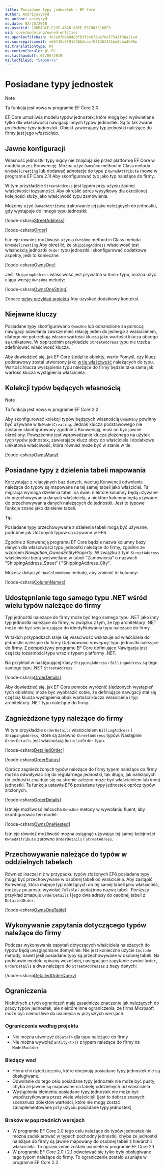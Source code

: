 ```yaml
---
title: Posiadane typy jednostek — EF Core
author: AndriySvyryd
ms.author: ansvyryd
ms.date: 02/26/2018
ms.assetid: 2B0BADCE-E23E-4B28-B8EE-537883E16DF3
uid: core/modeling/owned-entities
ms.openlocfilehash: fe7e07b8bd483fb3f9b672ee78ef7541f06a21a4
ms.sourcegitcommit: e66745c9f91258b2cacf5ff263141be3cba4b09e
ms.translationtype: MT
ms.contentlocale: pl-PL
ms.lasthandoff: 01/06/2019
ms.locfileid: "54058776"
---
```

# <a name="owned-entity-types"></a>Posiadane typy jednostek

>[!NOTE]
> Ta funkcja jest nowa w programie EF Core 2.0.

EF Core umożliwia modelu typów jednostek, które mogą być wyświetlane tylko dla właściwości nawigacji innych typów jednostek. Są to tak zwane _posiadane typy jednostek_. Obiekt zawierający typ jednostki należące do firmy jest jego _właściciela_.

## <a name="explicit-configuration"></a>Jawne konfiguracji

Własność jednostki typy nigdy nie znajdują się przez platformę EF Core w modelu przez Konwencję. Można użyć `OwnsOne` method in Class metoda `OnModelCreating` lub dodawać adnotacje do typu z `OwnedAttribute` (nowe w programie EF Core 2.1) Aby skonfigurować typ jako typ należące do firmy.

W tym przykładzie `StreetAddress` jest typem przy użyciu żadnej właściwości tożsamości. Aby określić adres wysyłkowy dla określonej kolejności służy jako właściwość typu zamówienia.

Możemy użyć `OwnedAttribute` traktowanie jej jako należących do jednostki, gdy występuje do innego typu jednostki:

[!code-csharp[StreetAddress](../../../samples/core/Modeling/OwnedEntities/StreetAddress.cs?name=StreetAddress)]

[!code-csharp[Order](../../../samples/core/Modeling/OwnedEntities/Order.cs?name=Order)]

Istnieje również możliwość użycia `OwnsOne` method in Class metoda `OnModelCreating` Aby określić, że `ShippingAddress` właściwość jest własnością jednostki `Order` typu jednostki i skonfigurować dodatkowe aspekty, jeśli to konieczne.

[!code-csharp[OwnsOne](../../../samples/core/Modeling/OwnedEntities/OwnedEntityContext.cs?name=OwnsOne)]

Jeśli `ShippingAddress` właściwość jest prywatna w `Order` typu, można użyć ciągu wersję `OwnsOne` metody:

[!code-csharp[OwnsOneString](../../../samples/core/Modeling/OwnedEntities/OwnedEntityContext.cs?name=OwnsOneString)]

Zobacz [pełny przykład projektu](https://github.com/aspnet/EntityFramework.Docs/tree/master/samples/core/Modeling/OwnedEntities) Aby uzyskać dodatkowy kontekst. 

## <a name="implicit-keys"></a>Niejawne kluczy

Posiadane typy skonfigurowano `OwnsOne` lub odnalezione za pomocą nawigacji odwołania zawsze mieć relację jeden do jednego z właścicielem, dlatego nie potrzebują własne wartości klucza jako wartości klucza obcego są unikatowe. W poprzednim przykładzie `StreetAddress` typu nie trzeba zdefiniować właściwość klucza.  

Aby dowiedzieć się, jak EF Core śledzi te obiekty, warto Pomyśl, czy klucz podstawowy został utworzony jako [w tle właściwość](xref:core/modeling/shadow-properties) należących do typu. Wartość klucza wystąpienia typu należące do firmy będzie taka sama jak wartość klucza wystąpienia właściciela.

## <a name="collections-of-owned-types"></a>Kolekcji typów będących własnością

>[!NOTE]
> Ta funkcja jest nowa w programie EF Core 2.2.

Aby skonfigurować kolekcji typów będących własnością `OwnsMany` powinny być używane w `OnModelCreating`. Jednak klucza podstawowego nie zostanie skonfigurowany zgodnie z Konwencją, musi on być jawnie określony. Powszechne jest wprowadzanie klucza złożonego na użytek tych typów jednostek, zawierające klucz obcy do właściciela i dodatkowe unikatowa właściwość, która również może być w stanie w tle:

[!code-csharp[OwnsMany](../../../samples/core/Modeling/OwnedEntities/OwnedEntityContext.cs?name=OwnsMany)]

## <a name="mapping-owned-types-with-table-splitting"></a>Posiadane typy z dzielenia tabeli mapowania

Korzystając z relacyjnych baz danych, według Konwencji odwołania należące do typów są mapowane na tej samej tabeli jako właściciel. Ta migracja wymaga dzielenia tabeli na dwie: niektóre kolumny będą używane do przechowywania danych właściciela, a niektóre kolumny będą używane do przechowywania danych należących do jednostki. Jest to typowe funkcje znane jako dzielenie tabeli.

> [!TIP]
> Posiadane typy przechowywane z dzielenia tabeli mogą być używane, podobnie jak złożonych typów są używane w EF6.

Zgodnie z Konwencją programu EF Core będzie nazwa kolumny bazy danych dla właściwości typu jednostki należące do firmy, zgodnie ze wzorcem _Navigation_OwnedEntityProperty_. W związku z tym `StreetAddress` właściwości będą wyświetlane w tabeli "Zamówienia" o nazwach "ShippingAddress_Street" i "ShippingAddress_City".

Możesz dołączyć `HasColumnName` metodę, aby zmienić te kolumny:

[!code-csharp[ColumnNames](../../../samples/core/Modeling/OwnedEntities/OwnedEntityContext.cs?name=ColumnNames)]

## <a name="sharing-the-same-net-type-among-multiple-owned-types"></a>Udostępnianie tego samego typu .NET wśród wielu typów należące do firmy

Typ jednostki należące do firmy może być tego samego typu .NET jako inny typ jednostki należące do firmy, w związku z tym, że typ architektury .NET może nie być wystarczająca do identyfikowania typu należące do firmy.

W takich przypadkach staje się właściwość wskazuje od właściciela do jednostki należące do firmy _Definiowanie nawigacji_ typu jednostki należące do firmy. Z perspektywy programu EF Core definiujące Nawigacja jest częścią tożsamości typu wraz z typem platformy .NET.   

Na przykład w następującej klasy `ShippingAddress` i `BillingAddress` są tego samego typu .NET `StreetAddress`:

[!code-csharp[OrderDetails](../../../samples/core/Modeling/OwnedEntities/OrderDetails.cs?name=OrderDetails)]

Aby dowiedzieć się, jak EF Core pomoże wyróżnić śledzonych wystąpień tych obiektów, może być wyobrazić sobie, że definiujące nawigacji stał się częścią klucza wystąpienia obok wartości klucza właściciela i typ architektury .NET typu należące do firmy.

## <a name="nested-owned-types"></a>Zagnieżdżone typy należące do firmy

W tym przykładzie `OrderDetails` właścicielem `BillingAddress` i `ShippingAddress`, które są zarówno `StreetAddress` typów. Następnie `OrderDetails` jest własnością `DetailedOrder` typu.

[!code-csharp[DetailedOrder](../../../samples/core/Modeling/OwnedEntities/DetailedOrder.cs?name=DetailedOrder)]

[!code-csharp[OrderStatus](../../../samples/core/Modeling/OwnedEntities/OrderStatus.cs?name=OrderStatus)]

Oprócz zagnieżdżonych typów należące do firmy typem należące do firmy można odwoływać się do regularnego jednostki, tak długo, jak należących do jednostki znajduje się na stronie zależne może być właścicielem lub innej jednostki. Ta funkcja ustawia EF6 posiadane typy jednostek oprócz typów złożonych.

[!code-csharp[OrderDetails](../../../samples/core/Modeling/OwnedEntities/OrderDetails.cs?name=OrderDetails)]

Istnieje możliwość łańcucha `OwnsOne` metody w wywołaniu fluent, aby skonfigurować ten model:

[!code-csharp[OwnsOneNested](../../../samples/core/Modeling/OwnedEntities/OwnedEntityContext.cs?name=OwnsOneNested)]

Istnieje również możliwość można osiągnąć używając tej samej kolejności `OwnedAttribute` zarówno `OrderDetails` i `StreetAdress`.

## <a name="storing-owned-types-in-separate-tables"></a>Przechowywanie należące do typów w oddzielnych tabelach

Również inaczej niż w przypadku typów złożonych EF6 posiadane typy mogą być przechowywane w osobnej tabeli od właściciela. Aby zastąpić Konwencji, która mapuje typ należących do tej samej tabeli jako właściciela, możesz po prostu wywołać `ToTable` i podaj inną nazwę tabeli. Poniższy przykład zmapuje `OrderDetails` i jego dwa adresy do osobnej tabeli z `DetailedOrder`:

[!code-csharp[OwnsOneTable](../../../samples/core/Modeling/OwnedEntities/OwnedEntityContext.cs?name=OwnsOneTable)]

## <a name="querying-owned-types"></a>Wykonywanie zapytania dotyczącego typów należące do firmy

Podczas wykonywania zapytań dotyczących właściciela należących do typów będą uwzględniane domyślnie. Nie jest konieczne użycie `Include` metody, nawet jeśli posiadane typy są przechowywane w osobnej tabeli. Na podstawie modelu opisany wcześniej, następujące zapytanie zwróci `Order`, `OrderDetails` a dwa należące do `StreetAddresses` z bazy danych:

[!code-csharp[DetailedOrderQuery](../../../samples/core/Modeling/OwnedEntities/Program.cs?name=DetailedOrderQuery)]

## <a name="limitations"></a>Ograniczenia

Niektórych z tych ograniczeń mają zasadnicze znaczenie jak należących do pracy typów jednostek, ale niektóre inne ograniczenia, że firma Microsoft może być niemożliwe do usunięcia w przyszłych wersjach:

### <a name="by-design-restrictions"></a>Ograniczenia według projektu
- Nie można utworzyć `DbSet<T>` dla typu należące do firmy
- Nie można wywołać `Entity<T>()` z typem należące do firmy na `ModelBuilder`

### <a name="current-shortcomings"></a>Bieżący wad
- Hierarchii dziedziczenia, które obejmują posiadane typy jednostek nie są obsługiwane.
- Odwołanie do tego celu posiadane typy jednostek nie może być pusty, chyba że jawnie są mapowane na tabelę oddzielnych od właściciela
- Wystąpienia elementu posiadane typy jednostek nie może być współużytkowana przez wiele właścicieli (jest to dobrze znanych scenariusz obiektów wartości, które nie mogą zostać zaimplementowane przy użyciu posiadane typy jednostek)

### <a name="shortcomings-in-previous-versions"></a>Braków w poprzednich wersjach
- W programie EF Core 2.0 tego celu należące do typów jednostek nie można zadeklarować w typach pochodny jednostki, chyba że jednostki należące do firmy są jawnie mapowany do osobnej tabeli z hierarchii właściciela. To ograniczenie zostało usunięte w programie EF Core 2.1
- W programie EF Core 2.0 i 2.1 odwoływać się tylko były obsługiwane tego typom należące do firmy. To ograniczenie zostało usunięte w programie EF Core 2.2
